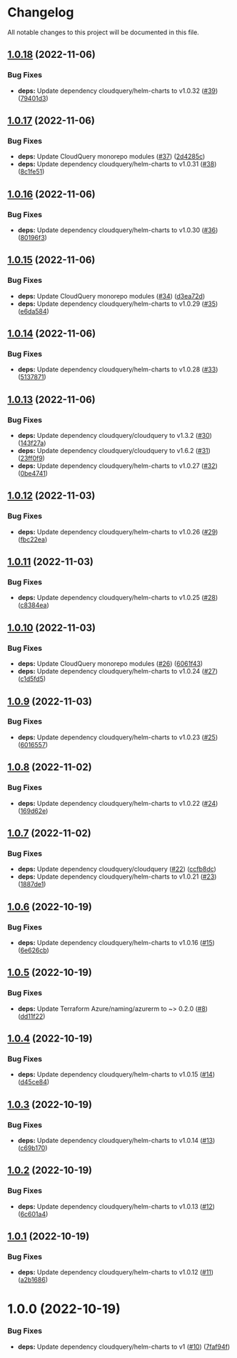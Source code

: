 # Changelog

All notable changes to this project will be documented in this file.

## [1.0.18](https://github.com/cloudquery/terraform-azure-cloudquery/compare/v1.0.17...v1.0.18) (2022-11-06)


### Bug Fixes

* **deps:** Update dependency cloudquery/helm-charts to v1.0.32 ([#39](https://github.com/cloudquery/terraform-azure-cloudquery/issues/39)) ([79401d3](https://github.com/cloudquery/terraform-azure-cloudquery/commit/79401d3bf0316b0ee608ec7566f9db2e530ecbbc))

## [1.0.17](https://github.com/cloudquery/terraform-azure-cloudquery/compare/v1.0.16...v1.0.17) (2022-11-06)


### Bug Fixes

* **deps:** Update CloudQuery monorepo modules ([#37](https://github.com/cloudquery/terraform-azure-cloudquery/issues/37)) ([2d4285c](https://github.com/cloudquery/terraform-azure-cloudquery/commit/2d4285c180ba4a6b68cab822e60c0db18c70e07e))
* **deps:** Update dependency cloudquery/helm-charts to v1.0.31 ([#38](https://github.com/cloudquery/terraform-azure-cloudquery/issues/38)) ([8c1fe51](https://github.com/cloudquery/terraform-azure-cloudquery/commit/8c1fe51ae916c0907cf6b060579fe35c54209af7))

## [1.0.16](https://github.com/cloudquery/terraform-azure-cloudquery/compare/v1.0.15...v1.0.16) (2022-11-06)


### Bug Fixes

* **deps:** Update dependency cloudquery/helm-charts to v1.0.30 ([#36](https://github.com/cloudquery/terraform-azure-cloudquery/issues/36)) ([80196f3](https://github.com/cloudquery/terraform-azure-cloudquery/commit/80196f363f2bac2ab67a66a9adb711be595682a1))

## [1.0.15](https://github.com/cloudquery/terraform-azure-cloudquery/compare/v1.0.14...v1.0.15) (2022-11-06)


### Bug Fixes

* **deps:** Update CloudQuery monorepo modules ([#34](https://github.com/cloudquery/terraform-azure-cloudquery/issues/34)) ([d3ea72d](https://github.com/cloudquery/terraform-azure-cloudquery/commit/d3ea72d246eeb3f6342b059c188644c1660ea014))
* **deps:** Update dependency cloudquery/helm-charts to v1.0.29 ([#35](https://github.com/cloudquery/terraform-azure-cloudquery/issues/35)) ([e6da584](https://github.com/cloudquery/terraform-azure-cloudquery/commit/e6da584206b42cabd048c8ba60f78ddc03e2cdeb))

## [1.0.14](https://github.com/cloudquery/terraform-azure-cloudquery/compare/v1.0.13...v1.0.14) (2022-11-06)


### Bug Fixes

* **deps:** Update dependency cloudquery/helm-charts to v1.0.28 ([#33](https://github.com/cloudquery/terraform-azure-cloudquery/issues/33)) ([5137871](https://github.com/cloudquery/terraform-azure-cloudquery/commit/5137871c85367b9d0544c0b53a3fbb7e32d24154))

## [1.0.13](https://github.com/cloudquery/terraform-azure-cloudquery/compare/v1.0.12...v1.0.13) (2022-11-06)


### Bug Fixes

* **deps:** Update dependency cloudquery/cloudquery to v1.3.2 ([#30](https://github.com/cloudquery/terraform-azure-cloudquery/issues/30)) ([143f27a](https://github.com/cloudquery/terraform-azure-cloudquery/commit/143f27a562c8c13c6b4b9496ce47b948d8e09f3f))
* **deps:** Update dependency cloudquery/cloudquery to v1.6.2 ([#31](https://github.com/cloudquery/terraform-azure-cloudquery/issues/31)) ([23ff0f9](https://github.com/cloudquery/terraform-azure-cloudquery/commit/23ff0f92eb8e4a93dadef9baf896d1228ae2f166))
* **deps:** Update dependency cloudquery/helm-charts to v1.0.27 ([#32](https://github.com/cloudquery/terraform-azure-cloudquery/issues/32)) ([0be4741](https://github.com/cloudquery/terraform-azure-cloudquery/commit/0be474184b7ef85a733ea5e8182033fa0517d030))

## [1.0.12](https://github.com/cloudquery/terraform-azure-cloudquery/compare/v1.0.11...v1.0.12) (2022-11-03)


### Bug Fixes

* **deps:** Update dependency cloudquery/helm-charts to v1.0.26 ([#29](https://github.com/cloudquery/terraform-azure-cloudquery/issues/29)) ([fbc22ea](https://github.com/cloudquery/terraform-azure-cloudquery/commit/fbc22ea4ef62750911718447dc9a5cd2d492eb86))

## [1.0.11](https://github.com/cloudquery/terraform-azure-cloudquery/compare/v1.0.10...v1.0.11) (2022-11-03)


### Bug Fixes

* **deps:** Update dependency cloudquery/helm-charts to v1.0.25 ([#28](https://github.com/cloudquery/terraform-azure-cloudquery/issues/28)) ([c8384ea](https://github.com/cloudquery/terraform-azure-cloudquery/commit/c8384ea569fcfd1658e4f009d3fb37ce467af6f5))

## [1.0.10](https://github.com/cloudquery/terraform-azure-cloudquery/compare/v1.0.9...v1.0.10) (2022-11-03)


### Bug Fixes

* **deps:** Update CloudQuery monorepo modules ([#26](https://github.com/cloudquery/terraform-azure-cloudquery/issues/26)) ([6061f43](https://github.com/cloudquery/terraform-azure-cloudquery/commit/6061f43e79cee2b8096ce82b9ef85e0a4dc90c44))
* **deps:** Update dependency cloudquery/helm-charts to v1.0.24 ([#27](https://github.com/cloudquery/terraform-azure-cloudquery/issues/27)) ([c1d5fd5](https://github.com/cloudquery/terraform-azure-cloudquery/commit/c1d5fd56aa243a502980bb3484a899a1a67333e7))

## [1.0.9](https://github.com/cloudquery/terraform-azure-cloudquery/compare/v1.0.8...v1.0.9) (2022-11-03)


### Bug Fixes

* **deps:** Update dependency cloudquery/helm-charts to v1.0.23 ([#25](https://github.com/cloudquery/terraform-azure-cloudquery/issues/25)) ([6016557](https://github.com/cloudquery/terraform-azure-cloudquery/commit/60165571d7acce524cb32c0d73eddd601095b17e))

## [1.0.8](https://github.com/cloudquery/terraform-azure-cloudquery/compare/v1.0.7...v1.0.8) (2022-11-02)


### Bug Fixes

* **deps:** Update dependency cloudquery/helm-charts to v1.0.22 ([#24](https://github.com/cloudquery/terraform-azure-cloudquery/issues/24)) ([169d62e](https://github.com/cloudquery/terraform-azure-cloudquery/commit/169d62e822b49b7d9c84e5f59e30797893eb28a4))

## [1.0.7](https://github.com/cloudquery/terraform-azure-cloudquery/compare/v1.0.6...v1.0.7) (2022-11-02)


### Bug Fixes

* **deps:** Update dependency cloudquery/cloudquery ([#22](https://github.com/cloudquery/terraform-azure-cloudquery/issues/22)) ([ccfb8dc](https://github.com/cloudquery/terraform-azure-cloudquery/commit/ccfb8dc0d019bd3ce4fff93c1559ea16620453c6))
* **deps:** Update dependency cloudquery/helm-charts to v1.0.21 ([#23](https://github.com/cloudquery/terraform-azure-cloudquery/issues/23)) ([1887de1](https://github.com/cloudquery/terraform-azure-cloudquery/commit/1887de1a351155123ac9e340a08104418d8e1724))

## [1.0.6](https://github.com/cloudquery/terraform-azure-cloudquery/compare/v1.0.5...v1.0.6) (2022-10-19)


### Bug Fixes

* **deps:** Update dependency cloudquery/helm-charts to v1.0.16 ([#15](https://github.com/cloudquery/terraform-azure-cloudquery/issues/15)) ([6e626cb](https://github.com/cloudquery/terraform-azure-cloudquery/commit/6e626cbae47265ff11802f2511b4b5fb81c6efb9))

## [1.0.5](https://github.com/cloudquery/terraform-azure-cloudquery/compare/v1.0.4...v1.0.5) (2022-10-19)


### Bug Fixes

* **deps:** Update Terraform Azure/naming/azurerm to ~> 0.2.0 ([#8](https://github.com/cloudquery/terraform-azure-cloudquery/issues/8)) ([dd11f22](https://github.com/cloudquery/terraform-azure-cloudquery/commit/dd11f225cf466ef971118fc1778248525b4b7640))

## [1.0.4](https://github.com/cloudquery/terraform-azure-cloudquery/compare/v1.0.3...v1.0.4) (2022-10-19)


### Bug Fixes

* **deps:** Update dependency cloudquery/helm-charts to v1.0.15 ([#14](https://github.com/cloudquery/terraform-azure-cloudquery/issues/14)) ([d45ce84](https://github.com/cloudquery/terraform-azure-cloudquery/commit/d45ce8419c0e87563d21e7a6372b6d3443b381ee))

## [1.0.3](https://github.com/cloudquery/terraform-azure-cloudquery/compare/v1.0.2...v1.0.3) (2022-10-19)


### Bug Fixes

* **deps:** Update dependency cloudquery/helm-charts to v1.0.14 ([#13](https://github.com/cloudquery/terraform-azure-cloudquery/issues/13)) ([c69b170](https://github.com/cloudquery/terraform-azure-cloudquery/commit/c69b17012fa382bf3636c95aaa60b3481d5be886))

## [1.0.2](https://github.com/cloudquery/terraform-azure-cloudquery/compare/v1.0.1...v1.0.2) (2022-10-19)


### Bug Fixes

* **deps:** Update dependency cloudquery/helm-charts to v1.0.13 ([#12](https://github.com/cloudquery/terraform-azure-cloudquery/issues/12)) ([6c601a4](https://github.com/cloudquery/terraform-azure-cloudquery/commit/6c601a4ed97f7736a2142934e6e3db34dceeb04d))

## [1.0.1](https://github.com/cloudquery/terraform-azure-cloudquery/compare/v1.0.0...v1.0.1) (2022-10-19)


### Bug Fixes

* **deps:** Update dependency cloudquery/helm-charts to v1.0.12 ([#11](https://github.com/cloudquery/terraform-azure-cloudquery/issues/11)) ([a2b1686](https://github.com/cloudquery/terraform-azure-cloudquery/commit/a2b16866560c05b488549729c3fa743212fbd261))

# 1.0.0 (2022-10-19)


### Bug Fixes

* **deps:** Update dependency cloudquery/helm-charts to v1 ([#10](https://github.com/cloudquery/terraform-azure-cloudquery/issues/10)) ([7faf94f](https://github.com/cloudquery/terraform-azure-cloudquery/commit/7faf94f342ce4df700344bfbb7a76302f02a5cb4))
